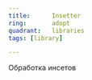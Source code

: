 ```yaml
---
title:      Insetter
ring:       adopt
quadrant:   libraries
tags: [library]

---
```


Обработка инсетов
